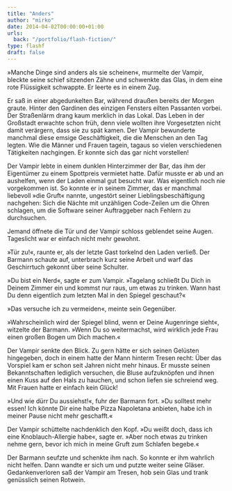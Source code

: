 ```yaml
---
title: "Anders"
author: "mirko"
date: 2014-04-02T00:00:00+01:00
urls:
  back: "/portfolio/flash-fiction/"
type: flashf
draft: false
---
```


»Manche Dinge sind anders als sie scheinen«, murmelte der Vampir, bleckte seine schief sitzenden Zähne und schwenkte das Glas, in dem eine rote Flüssigkeit schwappte. Er leerte es in einem Zug.

Er saß in einer abgedunkelten Bar, während draußen bereits der Morgen graute. Hinter den Gardinen des einzigen Fensters eilten Passanten vorbei. Der Straßenlärm drang kaum merklich in das Lokal. Das Leben in der Großstadt erwachte schon früh, denn viele wollten ihre Vorgesetzten nicht damit verärgern, dass sie zu spät kamen. Der Vampir bewunderte manchmal diese emsige Geschäftigkeit, die die Menschen an den Tag legten. Wie die Männer und Frauen tagein, tagaus so vielen verschiedenen Tätigkeiten nachgingen. Er konnte sich das gar nicht vorstellen!

Der Vampir lebte in einem dunklen Hinterzimmer der Bar, das ihm der Eigentümer zu einem Spottpreis vermietet hatte. Dafür musste er ab und an aushelfen, wenn der Laden einmal gut besucht war. Was eigentlich noch nie vorgekommen ist. So konnte er in seinem Zimmer, das er manchmal liebevoll »die Gruft« nannte, ungestört seiner Lieblingsbeschäftigung nachgehen: Sich die Nächte mit unzähligen Code-Zeilen um die Ohren schlagen, um die Software seiner Auftraggeber nach Fehlern zu durchsuchen.

Jemand öffnete die Tür und der Vampir schloss geblendet seine Augen. Tageslicht war er einfach nicht mehr gewohnt.

»Tür zu!«, raunte er, als der letzte Gast torkelnd den Laden verließ. Der Barmann schaute auf, unterbrach kurz seine Arbeit und warf das Geschirrtuch gekonnt über seine Schulter.

»Du bist ein Nerd«, sagte er zum Vampir. »Tagelang schließt Du Dich in Deinem Zimmer ein und kommst nur raus, um etwas zu trinken. Wann hast Du denn eigentlich zum letzten Mal in den Spiegel geschaut?«

»Das versuche ich zu vermeiden«, meinte sein Gegenüber.

»Wahrscheinlich wird der Spiegel blind, wenn er Deine Augenringe sieht«, witzelte der Barmann. »Wenn Du so weitermachst, wird wirklich jede Frau einen großen Bogen um Dich machen.«

Der Vampir senkte den Blick. Zu gern hätte er sich seinen Gelüsten hingegeben, doch in einem hatte der Mann hinterm Tresen recht: Über das Vorspiel kam er schon seit Jahren nicht mehr hinaus. Er musste seinen Bekanntschaften lediglich versuchen, die Bluse aufzuknöpfen und ihnen einen Kuss auf den Hals zu hauchen, und schon liefen sie schreiend weg. Mit Frauen hatte er einfach kein Glück!

»Und wie dürr Du aussiehst!«, fuhr der Barmann fort. »Du solltest mehr essen! Ich könnte Dir eine halbe Pizza Napoletana anbieten, habe ich in meiner Pause nicht mehr geschafft.«

Der Vampir schüttelte nachdenklich den Kopf. »Du weißt doch, dass ich eine Knoblauch-Allergie habe«, sagte er. »Aber noch etwas zu trinken nehme gern, bevor ich mich in meine Gruft zum Schlafen begebe.«

Der Barmann seufzte und schenkte ihm nach. So konnte er ihm wahrlich nicht helfen. Dann wandte er sich um und putzte weiter seine Gläser.
Gedankenverloren saß der Vampir am Tresen, hob sein Glas und trank genüsslich seinen Rotwein.